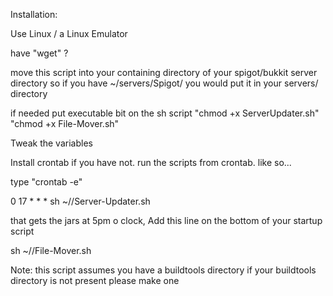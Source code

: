 Installation:


Use Linux / a Linux Emulator

have "wget" ?

move this script into your containing directory of your spigot/bukkit server directory so if you have ~/servers/Spigot/ you would put it in your servers/ directory 

if needed put executable bit on the sh script "chmod +x ServerUpdater.sh" "chmod +x File-Mover.sh"

Tweak the variables

Install crontab if you have not. run the scripts from crontab. like so...

type "crontab -e"

0 17 * * * sh ~/<server directory>/Server-Updater.sh

that gets the jars at 5pm o clock, Add this line on the bottom of your startup script

sh ~/<server directory>/File-Mover.sh

Note: this script assumes you have a buildtools directory if your buildtools directory is not present please make one
